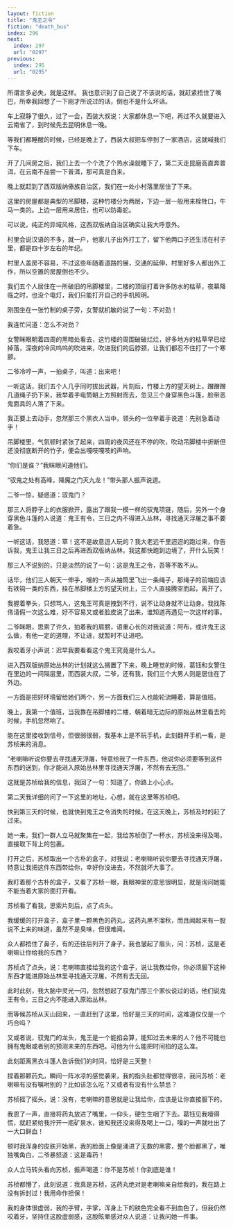 ```yaml
---
layout: fiction
title: "鬼王之令"
fiction: "death_bus"
index: 296
next:
  index: 297
  url: "0297"
previous:
  index: 295
  url: "0295"
---
```

所谓言多必失，就是这样。 我也意识到了自己说了不该说的话，就赶紧捂住了嘴巴，所幸我回想了一下刚才所说过的话，倒也不是什么坏话。

车上寂静了很久，过了一会，西装大叔说：大家都休息一下吧，再过不久就要进入云南省了，到时候先去昆明休息一晚。

等我们都睡醒的时候，已经是晚上了，西装大叔把车停到了一家酒店，这就喊我们下车。

开了几间房之后，我们上去一个个洗了个热水澡就睡下了，第二天走昆磨高直奔普洱，在云南不品尝一下普洱，那可真是白来。

晚上就赶到了西双版纳傣族自治区，我们在一处小村落里居住了下来。

这里的房屋都是典型的吊脚楼，这种竹楼分为两层，下边一层一般用来栓牲口，牛马一类的。上边一层用来居住，也可以防毒蛇。

可以说，纯正的异域风格，这西双版纳自治区确实让我大呼意外。

村里会说汉语的不多，就一户，他家儿子出外打工了，留下他两口子还生活在村子里，都是四十岁左右的年纪。

村里人盖房不容易，不过这些年随着道路的展，交通的延伸，村里好多人都出外工作，所以空置的房屋倒也不少。

我们五个人居住在一所破旧的吊脚楼里，二楼的顶层打着许多防水的枯草，夜幕降临之时，也没个电灯，我们只能打开自己的手机照明。

刚围坐在一张竹制的桌子旁，女警就机敏的说了一句：不对劲！

我连忙问道：怎么不对劲？

女警眯眼朝着四周的黑暗处看去，这竹楼的周围破破烂烂，好多地方的枯草早已经掉落，深夜的冷风呜呜的吹进来，吹进我们的后脖颈，让我们都忍不住打了一个寒颤。

二爷冷哼一声，一拍桌子，叫道：出来吧！

一听这话，我们五个人几乎同时拔出武器，片刻后，竹楼上方的望天树上，蹭蹭蹭几道绳子扔下来，我举着手电筒朝上方照射而去，忽见三个身穿黑色斗篷，脸带恶鬼面具的人落了下来。

我正要上去动手，忽然那三个黑衣人当中，领头的一位举着手说道：先别急着动手！

吊脚楼里，气氛顿时紧张了起来，四周的夜风还在不停的吹，吹动吊脚楼中折断但还没彻底断开的竹子，便会出嘎吱嘎吱的声响。

“你们是谁？”我眯眼问道他们。

“驭鬼之处有高峰，降魔之门灭九龙！”带头那人振声说道。

二爷一惊，疑惑道：驭鬼门？

那三人将脖子上的衣服掀开，露出了跟我一模一样的驭鬼项链，随后，另外一个身穿黑色斗篷的人说道：鬼王有令，三日之内不得进入丛林，寻找通天浮屠之事不要着急。

一听这话，我怒道：草！这不是故意逗人玩的？我大老远千里迢迢的跑过来，你告诉我，鬼王让我三日之后再进西双版纳丛林，我这都快跑到边境了，开什么玩笑！

那三人不说别的，只是淡然的说了一句：这是鬼王之令，吾等不敢不从。

话毕，他们三人朝天一伸手，嗖的一声从袖筒里飞出一条绳子，那绳子的前端应该有铁钩一类的东西，挂在吊脚楼上方的望天树上，三个人直接腾空而起，离开了。

我握着拳头，只想骂人，这鬼王可真是拽到不行，说不让动身就不让动身。我找陈伟请假一次这么难，好不容易又或者脸皮说了出来，谁知道再遇见一次这样的事。

二爷眯眼，思索了许久，拍着我的肩膀，语重心长的对我说道：阿布，或许鬼王这么做，有他一定的道理，不让进，就暂时不让进吧。

我咬着牙小声说：迟早我要看看这个鬼王究竟是什么人。

进入西双版纳原始丛林的计划就这么搁置了下来，晚上睡觉的时候，葛钰和女警住在里边的一间隔层里，而西装大叔，二爷，还有我，我们三个大男人则是居住在了外边。

一方面是把好环境留给她们两个，另一方面我们三人也能轮流睡着，算是值班。

晚上，我第一个值班，当我靠在吊脚楼的二楼，朝着暗无边际的原始丛林里看去的时候，手机忽然响了。

能在这里接收到信号，但很弱很弱，我基本上是不玩手机，此刻翻开手机一看，是苏桢来的消息。

“老喇嘛听说你要去寻找通天浮屠，特意给我了一件东西，他说你必须要等到这件东西的送到，你才能进入原始丛林里寻找通天浮屠，不然有去无回。”

这就是苏桢给我的信息，我回了一句：知道了，你路上小心点。

第二天我详细的问了一下这里的地址，心想，就在这里等苏桢吧。

快到第三天的时候，也就快到鬼王之令消失的时候，在这天晚上，苏桢及时的赶了过来。

她一来，我们一群人立马就聚集在一起，我给苏桢倒了一杯水，苏桢没来得及喝，直接取下背上的包裹。

打开之后，苏桢取出一个古朴的盒子，对我说：老喇嘛听说你要去寻找通天浮屠，特意让我把这件东西带给你，幸好你没进去，不然就坏大事了。

我盯着那个古朴的盒子，又看了苏桢一眼，我眼神里的意思很明显，就是询问她能不能当着大家的面打开看。

苏桢看了看我，思索片刻后，点了点头。

我缓缓的打开盒子，盒子里一颗黑色的药丸，这药丸黑不溜秋，而且闻起来有一股说不上来的味道，虽然不是臭味，但很难闻。

众人都捂住了鼻子，有的还往后列开了身子，我也皱起了眉头，问：苏桢，这是老喇嘛让你给我的东西？

苏桢点了点头，说：老喇嘛直接给我的这个盒子，说让我教给你，你必须服下这种东西才能进原始丛林里寻找通天浮屠，不然有去无回。

此时此刻，我大脑中灵光一闪，忽然想起了驭鬼门那三个家伙说过的话，他们说鬼王有令，三日之内不能进入原始丛林。

而等候苏桢从天山回来，一直赶到了这里，恰好是三天的时间，这难道仅仅是一个巧合吗？

又或者说，驭鬼门的龙头，鬼王是一个能掐会算，能知过去未来的人？他不可能也拥有鬼眼或者别的预测未来的东西吧。可他为什么能把时间掐的这么准。

此刻距离黑衣斗篷人告诉我们的时间，恰好是三天整！

捏着那颗药丸，瞬间一阵冰凉的感觉袭来，我的指头肚都觉得很凉，我问苏桢：老喇嘛有没有嘱咐别的？比如该怎么吃？又或者有没有什么禁忌？

苏桢摇了摇头，说：没有，老喇嘛的意思就是让我给你，应该是让你直接服下的。

我恩了一声，直接将药丸放进了嘴里，一仰头，硬生生咽了下去。葛钰见我噎得慌，就赶紧给我拧开一瓶矿泉水，谁知我还没来得及喝上一口，噗的一声就吐出了一大口鲜血！

顿时我浑身的皮肤开始黑，我的脸面上像是涌进了无数的黑雾，整个脸都黑了，唯独嘴角白，二爷暴怒道：这是毒药！

众人立马转头看向苏桢，振声喝道：你不是苏桢！你到底是谁！

苏桢都懵了，此刻说道：我真是苏桢，这药丸绝对是老喇嘛亲自给我的，我在路上没有拆封过！我用命作担保！

我的身体很虚弱，我的手臂，手掌，浑身上下的肤色完全看不到血色了，但我仍然咬着牙，坚持住这股虚弱感，这股眩晕感对众人说道：让我问她一件事。